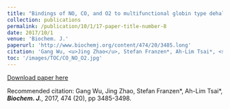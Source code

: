 ```yaml
---
title: "Bindings of NO, CO, and O2 to multifunctional globin type dehaloperoxidase follow the 'sliding scale rule'."
collection: publications
permalink: /publication/10/1/17-paper-title-number-8
date: 2017/10/1
venue: 'Biochem. J.'
paperurl: 'http://www.biochemj.org/content/474/20/3485.long'
citation: 'Gang Wu, <u>Jing Zhao</u>, Stefan Franzen*, Ah-Lim Tsai*, <strong><i>Biochem. J.</i></strong>, 2017, 474 (20), pp 3485-3498.'
toc: '/images/TOC/CO_NO_O2.jpg'
---
```


<a href='http://www.biochemj.org/content/474/20/3485.long'>Download paper here</a>

Recommended citation: Gang Wu, Jing Zhao, Stefan Franzen*, Ah-Lim Tsai*, <strong><i>Biochem. J.</i></strong>, 2017, 474 (20), pp 3485-3498.